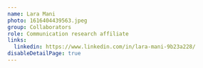 ```yaml
---
name: Lara Mani
photo: 1616404439563.jpeg
group: Collaborators
role: Communication research affiliate
links:
  linkedin: https://www.linkedin.com/in/lara-mani-9b23a228/
disableDetailPage: true
---
```

